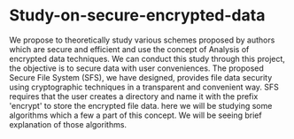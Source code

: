 # Study-on-secure-encrypted-data
We propose to theoretically study various schemes proposed by authors which are secure and  efficient and use the concept of Analysis of encrypted data techniques. We can conduct this  study through this project, the objective is to secure data with user conveniences. The proposed  Secure File System (SFS), we have designed, provides file data security using cryptographic  techniques in a transparent and convenient way. SFS requires that the user creates a directory and  name it with the prefix 'encrypt' to store the encrypted file data. here we will be studying some  algorithms which a few a part of this concept. We will be seeing brief explanation of those  algorithms.
